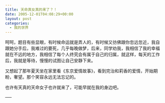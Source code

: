 ```yaml
---
title: 天命真女真的来了？！
date: 2005-12-01T04:08:29+00:00
layout: post
categories:
  - 我的世界
---
```


呵呵，题目有些显眼，有时候命运就是弄人的，有时候又彷佛跟你忽远忽近，我自跟她分手后，我难过的要死，几乎每晚做梦，后来，同学劝我，我相信了我的幸福就在不远的地方，我相信了每个人终究会有属于自己的归属，就这样，每天的工作后，我就是等待，慢慢的试图让自己安静下来。

又想起了那年夏天坐在家里看《东京爱情故事》，看到完治和莉香的爱情，开始期盼，奢望。那个笑容永远无法忘记的。

也许有天真的天命女子也许就来了，可能早就在我的身边吧。

—–